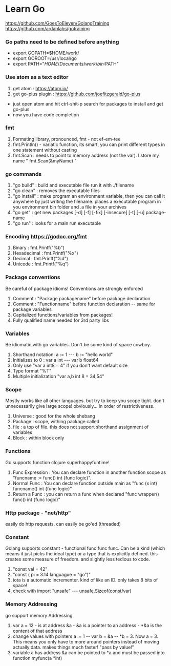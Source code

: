 # Learn Go

https://github.com/GoesToEleven/GolangTraining
https://github.com/ardanlabs/gotraining

### Go paths need to be defined before anything

* export GOPATH=$HOME/work/
* export GOROOT=/usr/local/go
* export PATH="$HOME/Documents/work/bin:$PATH"

### Use atom as a text editor

1. get atom : https://atom.io/
2. get go-plus plugin : https://github.com/joefitzgerald/go-plus
* just open atom and hit ctrl-shit-p search for packages to install and get go-plus
* now you have code completion

### fmt

1. Formating library, pronounced, fmt - not ef-em-tee
2. fmt.Println() - variatic function, its smart, you can print different types in one statement without casting
3. fmt.Scan : needs to point to memory address (not the var). I store my name " fmt.Scan(&myName) "

### go commands

1. "go build" : build and executable file run it with  ./filename
2. "go clean" : removes the executable files
3. "go install" : make program an environment variable, then you can call it anywhere by just writing the filename. places a executable program in you environment bin folder and .a file in your archives
4. "go get" :  get new packages [-d] [-f] [-fix] [-insecure] [-t] [-u] package-name
5. "go run" : looks for a main run executable

### Encoding https://godoc.org/fmt
1. Binary : fmt.Printf("%b")
2. Hexadecimal : fmt.Printf("%x")
3. Decimal : fmt.Printf("%d")
4. Unicode : fmt.Printf("%q")

### Package conventions

Be careful of package idioms! Conventions are strongly enforced
1. Comment : "Package packagename" before package declaration
2. Comment : "Functionname" before function declaration -- same for package variables
3. Capitalized functions/variables from packages!
4. Fully qualified name needed for 3rd party libs

### Variables

Be idiomatic with go variables. Don't be some kind of space cowboy.
1. Shorthand notation: a := 1 --- b := "hello world"
2. Initializes to 0 : var a int --- var b float64
3. Only use "var a int8 = 4" if you don't want default size
4. Type format "%T"
5. Multiple initialization "var a,b int 8 = 34,54"

### Scope

Mostly works like all other languages. but try to keep you scope tight. don't unnecessarily give large scope! obviously...
In order of restrictiveness.
1. Universe : good for the whole shebang
2. Package : scope, withing package called
3. file : a top of file. this does not support shorthand assignment of variables
4. Block : within block only

### Functions

Go supports function clojure superhappyfuntime!
1. Func Expression : You can declare function in another function scope as "funcname := func() int {func logic}".
2. Normal Func : You can declare function outside main as "func (x int) funcname() int {func logic}"
3. Return a Func : you can return a func when declared "func wrapper() func() int {func logic}"

### Http package - "net/http"
easily do http requests. can easily be go'ed (threaded)

### Constant
Golang supports constant - functional func func func.
Can be a kind (which means it just picks the ideal type) or a type that is explicitly defined. this creates some measure of freedom. and slightly less tedious to code.
1. "const val = 42"
2. "const ( pi = 3.14 languague = "go")"
3. iota is a automatic incrementer. kind of like an ID. only takes 8 bits of space!
4. check with import "unsafe" --- unsafe.Sizeof(const/var)

### Memory Addressing
go support memory Addressing
1. var a = 12 - is at address &a - &a is a pointer to an address - \*&a is the content of that address
2. change values with pointers a := 1 -- var b = &a -- \*b = 3. Now a = 3. This means you only have to more around pointers instead of moving actually data. makes things much faster! "pass by value!"
3. variable a has address &a can be pointed to \*a and must be passed into function myfunc(a \*int)

###
